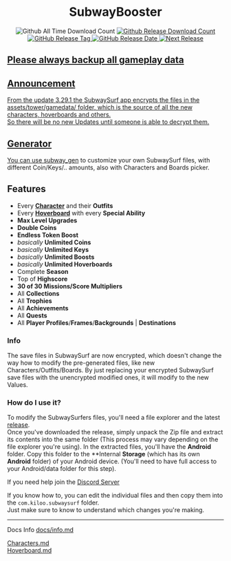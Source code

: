 <h1 align="center">SubwayBooster</h1>
<p align="center">
  <a>
  <img alt="Github All Time Download Count" src="https://img.shields.io/github/downloads/HerrErde/SubwayBooster/total.svg?color=181717&logo=github&style=for-the-badge&cacheSeconds=3600">
  </a>
<a href="https://github.com/HerrErde/SubwayBooster/releases/latest">
  <img alt="Github Release Download Count" src="https://img.shields.io/github/downloads/HerrErde/SubwayBooster/latest/total.svg?color=181717&logo=github&style=for-the-badge&cacheSeconds=3600">
  </a>
  <a href="https://github.com/HerrErde/SubwayBooster/releases/latest">
  <img alt="GitHub Release Tag" src="https://img.shields.io/github/release/HerrErde/SubwayBooster/all.svg?style=for-the-badge&logo=github&logoColor=fafafa&colorA=191b25&colorB=32cb8b&cacheSeconds=3600">
  </a>
  <a href="https://github.com/HerrErde/SubwayBooster/releases/">
    <img alt="GitHub Release Date" src="https://img.shields.io/github/release-date-pre/HerrErde/SubwayBooster.svg?style=for-the-badge&cacheSeconds=3600">
  </a>
  <a href="https://github.com/HerrErde/SubwayBooster/releases/">
    <img alt="Next Release" src="https://img.shields.io/endpoint?url=https%3A%2F%2Fapi.herrerde.workers.dev%2Fgh%2FSubwayBooster%2Fshield&cacheSeconds=60">
</p>

## Please always backup all gameplay data

## Announcement

From the update 3.29.1 the SubwaySurf app encrypts the files in the assets/tower/gamedata/ folder, which is the source of all the new characters, hoverboards and others. \
So there will be no new Updates until someone is able to decrypt them.

## Generator

You can use [subway_gen](https://subway.herrerde.xyz) to customize your own SubwaySurf files, with different Coin/Keys/.. amounts, also with Characters and Boards picker.

## Features

- Every [**Character**](https://subwaysurf.fandom.com/wiki/Characters) and their **Outfits**
- Every [**Hoverboard**](https://subwaysurf.fandom.com/wiki/Hoverboard) with every **Special Ability**
- **Max Level Upgrades**
- **Double Coins**
- **Endless Token Boost**
- _basically_ **Unlimited Coins**
- _basically_ **Unlimited Keys**
- _basically_ **Unlimited Boosts**
- _basically_ **Unlimited Hoverboards**
- Complete **Season**
- Top of **Highscore**
- **30 of 30 Missions/Score Multipliers**
- All **Collections**
- All **Trophies**
- All **Achievements**
- All **Quests**
- All **Player Profiles**/**Frames**/**Backgrounds** | **Destinations**

### Info

The save files in SubwaySurf are now encrypted, which doesn't change the way how to modify the pre-generated files, like new Characters/Outfits/Boards.
By just replacing your encrypted SubwaySurf save files with the unencrypted modified ones, it will modify to the new Values.

### How do I use it?

To modify the SubwaySurfers files, you'll need a file explorer and the latest [release](https://github.com/HerrErde/SubwayBooster/releases/latest). \
Once you've downloaded the release, simply unpack the Zip file and extract its contents into the same folder (This process may vary depending on the file explorer you're using).
In the extracted files, you'll have the **Android** folder. Copy this folder to the **Internal **Storage** (which has its own **Android** folder) of your Android device.
(You'll need to have full access to your Android/data folder for this step).

If you need help join the [Discord Server](https://discord.gg/NAXbNwKK2V)

If you know how to, you can edit the individual files and then copy them into the `com.kiloo.subwaysurf` folder. \
Just make sure to know to understand which changes you're making.

---

Docs Info [docs/info.md](docs/info.md)

[Characters.md](docs/Characters.md) \
[Hoverboard.md](docs/Hoverboard.md)
